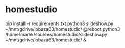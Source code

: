 # homestudio
pip install -r requirements.txt
python3 slideshow.py ~/mnt/gdrive/lobaza63/homestudio/
@reboot python3 /home/marek/sources/homestudio/slideshow.py ~/mnt/gdrive/lobaza63/homestudio/ &
